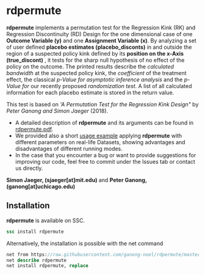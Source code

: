 rdpermute
===========
**rdpermute** implements a permutation test for the Regression Kink (RK) and Regression Discontinuity (RD) Design for the one dimensional case of one **Outcome Variable (y)** and one **Assignment Variable (x)**.  By analyzing a set of user defined **placebo estimates (placebo_disconts)** in and outside the region of a suspected policy kink defined by its **position on the x-Axis (true_discont)** , it tests for the sharp null hypothesis of no effect of the policy on the outcome. The printed results describe the *calculated bandwidth* at the suspected policy kink, the *coefficient* of the treatment effect, the classical *p-Value for asymptotic inference analysis* and the *p-Value for* our recently proposed *randomization test*. A list of all calculated information for each placebo estimate is stored in the return value.


This test is based on _'A Permutation Test for the Regression Kink Design"_ by _Peter Ganong and Simon Jaeger_ (2018). 

- A detailed description of **rdpermute** and its arguments can be found in [rdpermute.pdf](https://github.com/ganong-noel/rdpermute/blob/master/stata_code/rdpermute.pdf).
- We provided also a short [usage example](https://github.com/ganong-noel/rdpermute) applying **rdpermute** with different parameters on real-life Datasets, showing advantages and disadvantages of different running modes. 
- In the case that you encounter a bug or want to provide suggestions for improving our code, feel free to commit under the Issues tab or contact us directly. 
 
**Simon Jaeger, (sjaeger[at]mit.edu)** and **Peter Ganong, (ganong[at]uchicago.edu)**


Installation
----------
**rdpermute** is available on SSC. 

```STATA
ssc install rdpermute
```

Alternatively, the installation is possible with the net command

```STATA
net from https://raw.githubusercontent.com/ganong-noel/rdpermute/master/stata_code
net describe rdpermute
net install rdpermute, replace
```

